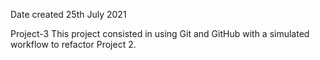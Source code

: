 Date created
25th July 2021

Project-3
This project consisted in using Git and GitHub with a simulated workflow to refactor Project 2.
